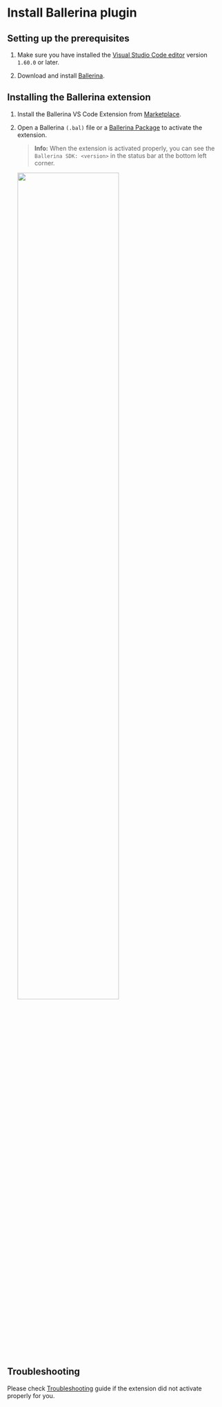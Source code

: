 # Install Ballerina plugin

## Setting up the prerequisites

1. Make sure you have installed the [Visual Studio Code editor](https://code.visualstudio.com/download) version `1.60.0` or later.

2. Download and install [Ballerina](https://ballerina.io/downloads/).

## Installing the Ballerina extension
 
1. Install the Ballerina VS Code Extension from [Marketplace](https://marketplace.visualstudio.com/items?itemName=WSO2.ballerina). 

3. Open a Ballerina `(.bal)` file or a [Ballerina Package](https://ballerina.io/learn/package-references/) to activate the extension.

	>**Info:** When the extension is activated properly, you can see the `Ballerina SDK: <version>` in the status bar at the bottom left corner.

	<img src="https://github.com/wso2/ballerina-plugin-vscode/blob/main/resources/images/show-version-on-vscode.png?raw=true" width="70%" />

## Troubleshooting

Please check [Troubleshooting](../troubleshooting.md) guide if the extension did not activate properly for you.